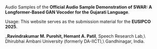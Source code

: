 Audio Samples of the **Official Audio Sample Demonstration of SWAR: A Longformer-Based GAN Vocoder for the Gujarati Language**.

Usage: This website serves as the submission material for the **EUSIPCO 2025**.

_**Ravindrakumar M. Purohit, Hemant A. Patil**, 
Speech Research Lab,\\
Dhirubhai Ambani University (formerly DA-IICT),\\
Gandhinagar, India.
